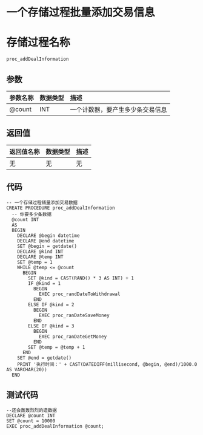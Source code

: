 # 一个存储过程批量添加交易信息

# 存储过程名称

```
proc_addDealInformation
```

## 参数

| 参数名称 | 数据类型 | 描述 |
| :--- | :--- | :--- |
| @count | INT | 一个计数器，要产生多少条交易信息 |

## 返回值

| 返回值名称 | 数据类型 | 描述 |
| :--- | :--- | :--- |
| 无 | 无 | 无 |

## 代码

```
-- 一个存储过程铺量添加交易数据
CREATE PROCEDURE proc_addDealInformation
  -- 你要多少条数据
  @count INT
  AS
  BEGIN
    DECLARE @begin datetime
    DECLARE @end datetime
    SET @begin = getdate()
    DECLARE @kind INT
    DECLARE @temp INT
    SET @temp = 1
    WHILE @temp <= @count
      BEGIN
        SET @kind = CAST(RAND() * 3 AS INT) + 1
        IF @kind = 1
          BEGIN
            EXEC proc_randDateToWithdrawal
          END
        ELSE IF @kind = 2
          BEGIN
            EXEC proc_ranDateSaveMoney
          END
        ELSE IF @kind = 3
          BEGIN
            EXEC proc_ranDateGetMoney
          END
        SET @temp = @temp + 1
      END
    SET @end = getdate()
    PRINT '执行时间：' + CAST(DATEDIFF(millisecond, @begin, @end)/1000.0 AS VARCHAR(20))
  END
```

## 测试代码

```
--还会轰轰烈烈的造数据
DECLARE @count INT
SET @count = 10000
EXEC proc_addDealInformation @count;
```



